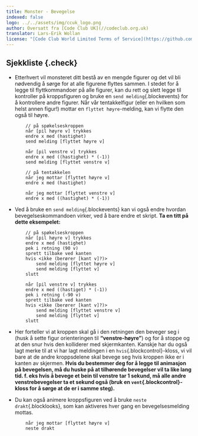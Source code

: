 ```yaml
---
title: Monster - Bevegelse
indexed: false
logo: ../../assets/img/ccuk_logo.png
author: Oversatt fra [Code Club UK](//codeclub.org.uk)
translator: Lars-Erik Wollan
license: "[Code Club World Limited Terms of Service](https://github.com/CodeClub/scratch-curriculum/blob/master/LICENSE.md)"
---
```


## Sjekkliste {.check}

+ Etterhvert vil monsteret ditt bestå av en mengde figurer og det vil
  bli nødvendig å sørge for at alle figurene flyttes sammen. I stedet
  for å legge til flyttkommandoer på alle figurer, kan du rett og
  slett legge til kontroller på kroppsfiguren og bruke en `send
  melding`{.blockevents} for å kontrollere andre figurer.  Når vår
  tentakkelfigur (eller en hvilken som helst annen figur!) mottar en
  `flyttet høyre`-melding, kan vi flytte den også til høyre.

    ```blocks
        // på spøkelseskroppen
        når [pil høyre v] trykkes
        endre x med (hastighet)
        send melding [flyttet høyre v]

        når [pil venstre v] trykkes
        endre x med ((hastighet) * (-1))
        send melding [flyttet venstre v]

        // på tentakkelen
        når jeg mottar [flyttet høyre v]
        endre x med (hastighet)

        når jeg mottar [flyttet venstre v]
        endre x med ((hastighet) * (-1))
    ```

+ Ved å bruke en `send melding`{.blockevents} kan vi også endre
  hvordan bevegelseskommandoen virker, ved å bare endre et
  skript. **Ta en titt på dette eksempelet:**

    ```blocks
        // på spøkelseskroppen
        når [pil høyre v] trykkes
        endre x med (hastighet)
        pek i retning (90 v)
        sprett tilbake ved kanten
        hvis <ikke (berører [kant v]?)>
            send melding [flyttet høyre v]
            send melding [flyttet v]
        slutt

        når [pil venstre v] trykkes
        endre x med ((hastiget) * (-1))
        pek i retning (-90 v)
        sprett tilbake ved kanten
        hvis <ikke (berører [kant v]?)>
            send melding [flyttet venstre v]
            send melding [flyttet v]
        slutt
    ```

+ Her forteller vi at kroppen skal gå i den retningen den beveger seg
  i (husk å sette figur orienteringen til **“venstre-høyre”**) og for
  å stoppe og at den snur hvis den kolliderer med
  skjermkanten. Kanskje har du også lagt merke til at vi har lagt
  meldingen i en `hvis`{.blockcontrol}-kloss, vi vil bare at de andre
  kroppsdelene skal bevege seg hvis kroppen ikke er i kanten av
  skjermen. **Hvis du bestemmer deg for å legge til animasjon på
  bevegelsen, må du huske på at tilhørende bevegelser vil ta like lang
  tid. f. eks hvis å bevege et bein til venstre tar 1 sekund, må alle
  andre venstrebevegelser ta et sekund også (bruk en
  `vent`{.blockcontrol}-kloss for å sørge at de er i samme steg).**

+ Du kan også animere kroppsfiguren ved å bruke `neste
  drakt`{.blocklooks}, som kan aktiveres hver gang en
  bevegelsesmelding mottas.

    ```blocks
        når jeg mottar [flyttet høyre v]
        neste drakt
    ```
